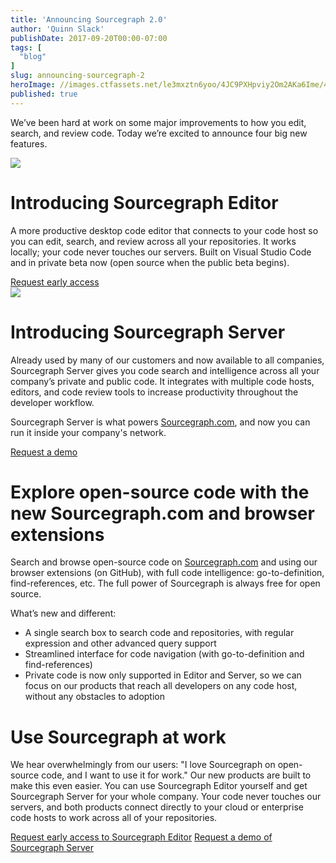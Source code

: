 ```yaml
---
title: 'Announcing Sourcegraph 2.0'
author: 'Quinn Slack'
publishDate: 2017-09-20T00:00-07:00
tags: [
  "blog"
]
slug: announcing-sourcegraph-2
heroImage: //images.ctfassets.net/le3mxztn6yoo/4JC9PXHpviy2Om2AKa6Ime/4de7c31950910afb02e7a4929b2497cb/code-comments.gif
published: true
---
```



We’ve been hard at work on some major improvements to how you edit, search, and review code. Today we’re excited to announce four big new features.

<div class="flex flex-column flex-row-l justify-between pv4-l">
    <div class="flex-grow-1 order-1-l pl3-l pl0">
        <img class="br2" src="https://images.contentful.com/le3mxztn6yoo/4JC9PXHpviy2Om2AKa6Ime/4de7c31950910afb02e7a4929b2497cb/code-comments.gif">
    </div>
    <div class="flex-grow-1 pr3-l pr0">
        <h1 class="mt0 mb1">Introducing Sourcegraph Editor</h1>
        <p>
            A more productive desktop code editor that connects to your code host so you can edit, search, and review across all your repositories. It works locally; your code never touches our servers. Built on Visual Studio Code and in private beta now (open source when the public beta begins).
        </p>
        <a href="/products/editor"><span class="dib dim link mr3 pv2 ph3 f5 br2 ba b--grape-5 grape-7">Request early access</span></a>
    </div>
</div>

<div class="flex flex-column flex-row-l pt3 justify-between pv4">
    <div class="flex-grow-1 pr3-l pr0">
        <img class="br2" src="https://images.contentful.com/le3mxztn6yoo/3GsCxhHwe40OsAOkkgoc0I/fe344150647340daffef37197bf2f638/server.gif">
    </div>
    <div class="flex-grow-1 pl3-l pl0">
        <h1 class="mt0 mb1">Introducing Sourcegraph Server</h1>
            <p>Already used by many of our customers and now available to all companies, Sourcegraph Server gives you code search and intelligence across all your company’s private and public code. It integrates with multiple code hosts, editors, and code review tools to increase productivity throughout the developer workflow.</p>
            <p>Sourcegraph Server is what powers <a href="https://sourcegraph.com/sign-in">Sourcegraph.com</a>, and now you can run it inside your company's network.</p>
            <a href="/products/server"><span class="dib dim link mr3 pv2 ph3 f5 br2 ba b--grape-5 grape-7">Request a demo</span></a>
    </div>
</div>



<h1 class="mt0 mb1">Explore open-source code with the new Sourcegraph.com and browser extensions</h1>
Search and browse open-source code on <a href="https://sourcegraph.com/sign-in">Sourcegraph.com</a> and using our browser extensions (on GitHub), with full code intelligence: go-to-definition, find-references, etc. The full power of Sourcegraph is always free for open source.

What’s new and different:
* A single search box to search code and repositories, with regular expression and other advanced query support
* Streamlined interface for code navigation (with go-to-definition and find-references)
* Private code is now only supported in Editor and Server, so we can focus on our products that reach all developers on any code host, without any obstacles to adoption

<h1 class="mt0 mb1">Use Sourcegraph at work</h1>
We hear overwhelmingly from our users: "I love Sourcegraph on open-source code, and I want to use it for work." Our new products are built to make this even easier. You can use Sourcegraph Editor yourself and get Sourcegraph Server for your whole company. Your code never touches our servers, and both products connect directly to your cloud or enterprise code hosts to work across all of your repositories.

<a href="/products/editor"><span class="dib dim link mr3 pv2 ph3 f5 br2 ba b--grape-5 grape-7 mb2 mb0-l">Request early access to Sourcegraph Editor</span></a>
<a href="/products/server"><span class="dib dim link mr3 pv2 ph3 f5 br2 ba b--grape-5 grape-7">Request a demo of Sourcegraph Server</span></a>
